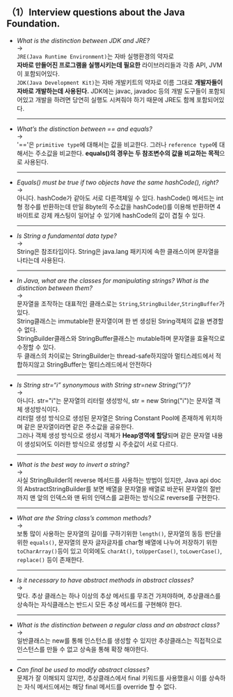 ## （1）Interview questions about the Java Foundation.
* <i>What is the distinction between JDK and JRE?</i><br>
  -><br>`JRE(Java Runtime Environment)`는 자바 실행환경의 약자로 <br><b>자바로 만들어진 프로그램을 실행시키는데 필요한</b> 라이브러리들과 각종 API, JVM이 포함되어있다.<br>
  `JDK(Java Development Kit)`는 자바 개발키트의 약자로 이름 그대로 <b>개발자들이 자바로 개발하는데 사용된다.</b>
  JDK에는 javac, javadoc 등의 개발 도구들이 포함되어있고 개발을 하려면 당연히 실행도 시켜줘야 하기 때문에 JRE도 함께 포함되어있다.
  ***

* <i>What’s the distinction between == and equals?</i><br>
  -><br>
  '=='은 `primitive type`에 대해서는 값을 비교한다. 그러나 `reference type`에 대해서는 주소값을 비교한다. **equals()의 경우는 두 참조변수의 값을 비교하는 목적**으로 사용된다.
  ***
* <i>Equals() must be true if two objects have the same hashCode(), right?</i><br>
  -><br>
  아니다. hashCode가 같아도 서로 다른객체일 수 있다. hashCode() 메서드는 int형 정수를
  반환하는데 만일 8byte의 주소값을 hashCode()를 이용해 반환하면 4바이트로 강제 캐스팅이 일어날 수 있기에 hashCode의 값이 겹칠 수 있다.
  ***
* <i>Is String a fundamental data type?</i><br>
  -><br>String은 참조타입이다. String은 java.lang 패키지에 속한 클래스이며 문자열을 나타는데 사용된다.
  ***
* <i>In Java, what are the classes for manipulating strings? What is the distinction between them?</i><br>
-><br>
문자열을 조작하는 대표적인 클래스로는 `String`,`StringBuilder`,`StringBuffer`가 있다.<br>
String클래스는 immutable한 문자열이며 한 번 생성된 String객체의 값을 변경할 수 없다.<br>
StringBuilder클래스와 StringBuffer클래스는 mutable하며 문자열을 효율적으로 수정할 수 있다.<br>
두 클래스의 차이로는 StringBuilder는 thread-safe하지않아 멀티스레드에서 적합하지않고 StringBuffer는 멀티스레드에서 안전하다
  ***
* <i>Is String str=“i” synonymous with String str=new String(“i”)?</i><br>
-><br>
아니다. str="i"는 문자열의 리터럴 생성방식, str = new String("i")는 문자열 객체 생성방식이다.<br>
리터럴 생성 방식으로 생성된 문자열은 String Constant Pool에 존재하게 위치하며 같은 문자열이라면 같은 주소값을 공유한다.<br>
그러나 객체 생성 방식으로 생성시 객체가 **Heap영역에 할당**되며 같은 문자열 내용이 생성되어도 이러한 방식으로 생성할 시 주솟값이 서로 다르다.
  ***
* <i>What is the best way to invert a string?</i><br>
-><br>
사실 StringBuilder의 reverse 메서드를 사용하는 방법이 있지만, Java api doc의 AbstractStringBuilder를 보면 배열을 문자열을 배열로 바꾼뒤 문자열의 절반까지 맨 앞의 인덱스와 맨 뒤의 인덱스를 교환하는 방식으로 reverse를 구현한다.
  ***
* <i>What are the String class’s common methods?</i><br>
-><br>
보통 많이 사용하는 문자열의 길이를 구하기위한 `length()`, 문자열의 동등 판단을 위한 `equals()`, 문자열의 문자 글자글자를 char형 배열에 나누어 저장하기 위한 `toCharArray()`등이 있고 이외에도 `charAt()`, `toUpperCase()`, `toLowerCase()`, `replace()` 등이 존재한다.
  ***
* <i>Is it necessary to have abstract methods in abstract classes?</i><br>
-><br>
맞다. 추상 클래스는 하나 이상의 추상 메서드를 무조건 가져야하며, 추상클래스를 상속하는 자식클래스는 반드시 모든 추상 메서드를 구현해야 한다.
  ***
* <i>What is the distinction between a regular class and an abstract class?</i><br>
-><br>
일반클래스는 new를 통해 인스턴스를 생성할 수 있지만 추상클래스는 직접적으로 인스턴스를 만들 수 없고 상속을 통해 확장 해야한다. 
  ***
* <i>Can final be used to modify abstract classes?</i><br>
문제가 잘 이해되지 않지만, 추상클래스에서 final 키워드를 사용했을시 이를 상속하는 자식 메서드에서는 해당 final 메서드를 override 할 수 없다.

